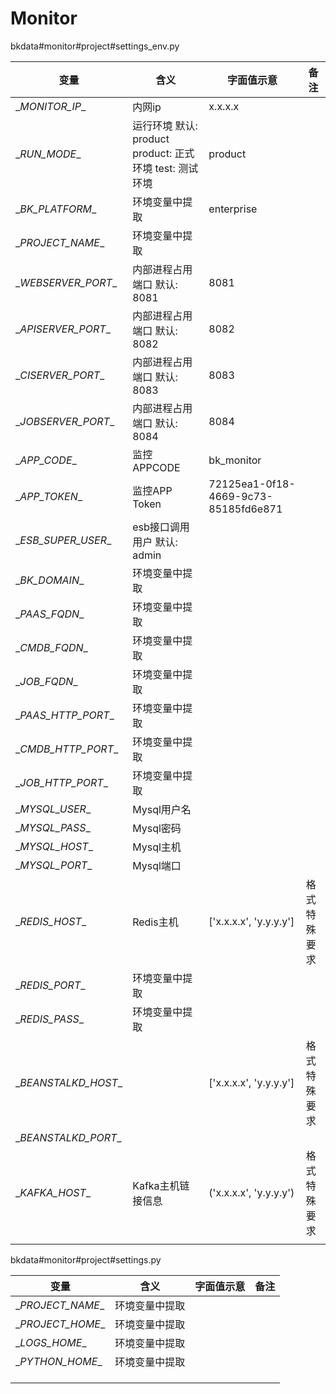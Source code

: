 # Monitor

bkdata\#monitor\#project\#settings_env.py

| 变量                  | 含义                                                    | 字面值示意                           | 备注         |
|-----------------------|---------------------------------------------------------|--------------------------------------|--------------|
| \__MONITOR_IP_\_      | 内网ip                                                  | x.x.x.x                              |              |
| \__RUN_MODE_\_        | 运行环境 默认: product product: 正式环境 test: 测试环境 | product                              |              |
| \__BK_PLATFORM_\_     | 环境变量中提取                                          | enterprise                           |              |
| \__PROJECT_NAME_\_    | 环境变量中提取                                          |                                      |              |
| \__WEBSERVER_PORT_\_  | 内部进程占用端口 默认: 8081                             | 8081                                 |              |
| \__APISERVER_PORT_\_  | 内部进程占用端口 默认: 8082                             | 8082                                 |              |
| \__CISERVER_PORT_\_   | 内部进程占用端口 默认: 8083                             | 8083                                 |              |
| \__JOBSERVER_PORT_\_  | 内部进程占用端口 默认: 8084                             | 8084                                 |              |
| \__APP_CODE_\_        | 监控APPCODE                                             | bk_monitor                           |              |
| \__APP_TOKEN_\_       | 监控APP Token                                           | 72125ea1-0f18-4669-9c73-85185fd6e871 |              |
| \__ESB_SUPER_USER_\_  | esb接口调用用户 默认: admin                             |                                      |              |
| \__BK_DOMAIN_\_       | 环境变量中提取                                          |                                      |              |
| \__PAAS_FQDN_\_       | 环境变量中提取                                          |                                      |              |
| \__CMDB_FQDN_\_       | 环境变量中提取                                          |                                      |              |
| \__JOB_FQDN_\_        | 环境变量中提取                                          |                                      |              |
| \__PAAS_HTTP_PORT_\_  | 环境变量中提取                                          |                                      |              |
| \__CMDB_HTTP_PORT_\_  | 环境变量中提取                                          |                                      |              |
| \__JOB_HTTP_PORT_\_   | 环境变量中提取                                          |                                      |              |
| \__MYSQL_USER_\_      | Mysql用户名                                             |                                      |              |
| \__MYSQL_PASS_\_      | Mysql密码                                               |                                      |              |
| \__MYSQL_HOST_\_      | Mysql主机                                               |                                      |              |
| \__MYSQL_PORT_\_      | Mysql端口                                               |                                      |              |
| \__REDIS_HOST_\_      | Redis主机                                               | ['x.x.x.x', 'y.y.y.y']               | 格式特殊要求 |
| \__REDIS_PORT_\_      | 环境变量中提取                                          |                                      |              |
| \__REDIS_PASS_\_      | 环境变量中提取                                          |                                      |              |
| \__BEANSTALKD_HOST_\_ |                                                         | ['x.x.x.x', 'y.y.y.y']               | 格式特殊要求 |
| \__BEANSTALKD_PORT_\_ |                                                         |                                      |              |
| \__KAFKA_HOST_\_      | Kafka主机链接信息                                       | ('x.x.x.x', 'y.y.y.y')               | 格式特殊要求 |
|                       |                                                         |                                      |              |

bkdata\#monitor\#project\#settings.py

| 变量               | 含义           | 字面值示意 | 备注 |
|--------------------|----------------|------------|------|
| \__PROJECT_NAME_\_ | 环境变量中提取 |            |      |
| \__PROJECT_HOME_\_ | 环境变量中提取 |            |      |
| \__LOGS_HOME_\_    | 环境变量中提取 |            |      |
| \__PYTHON_HOME_\_  | 环境变量中提取 |            |      |
|                    |                |            |      |
|                    |                |            |      |
|                    |                |            |      |

